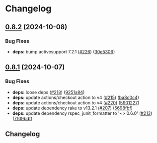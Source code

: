 # Changelog

## [0.8.2](https://github.com/nic-lan/rplate/compare/v0.8.1...v0.8.2) (2024-10-08)


### Bug Fixes

* **deps:** bump activesupport 7.2.1 ([#226](https://github.com/nic-lan/rplate/issues/226)) ([30e5306](https://github.com/nic-lan/rplate/commit/30e5306bb6d835bba7194b1ce99fdac01e202c9c))

## [0.8.1](https://github.com/nic-lan/rplate/compare/0.8.0...v0.8.1) (2024-10-07)


### Bug Fixes

* **deps:** loose deps ([#218](https://github.com/nic-lan/rplate/issues/218)) ([9251a84](https://github.com/nic-lan/rplate/commit/9251a840d9a6be72997ed2f498b2e0a7b54c3b77))
* **deps:** update actions/checkout action to v4 ([#215](https://github.com/nic-lan/rplate/issues/215)) ([ba8c0c4](https://github.com/nic-lan/rplate/commit/ba8c0c4083713916edf2f7382b8707a56adac251))
* **deps:** update actions/checkout action to v4 ([#220](https://github.com/nic-lan/rplate/issues/220)) ([5901227](https://github.com/nic-lan/rplate/commit/59012274ebf81c0742cc514bc9af77216f97aa36))
* **deps:** update dependency rake to v13.2.1 ([#207](https://github.com/nic-lan/rplate/issues/207)) ([5698fbf](https://github.com/nic-lan/rplate/commit/5698fbfbe55e03dfacf69c324c678f69eee564a9))
* **deps:** update dependency rspec_junit_formatter to '~&gt; 0.6.0' ([#213](https://github.com/nic-lan/rplate/issues/213)) ([7109bdf](https://github.com/nic-lan/rplate/commit/7109bdfc515fa8bcf751bacc0ec4af0b504933b4))

## Changelog
